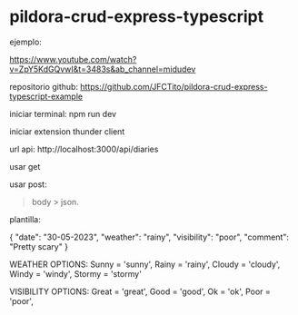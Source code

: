 # pildora-crud-express-typescript

ejemplo:

https://www.youtube.com/watch?v=ZpY5KdGQvwI&t=3483s&ab_channel=midudev

repositorio github: https://github.com/JFCTito/pildora-crud-express-typescript-example

iniciar terminal: npm run dev

iniciar extension thunder client

url api: http://localhost:3000/api/diaries

usar get

usar post:

> body > json.

plantilla:

{
"date": "30-05-2023",
"weather": "rainy",
"visibility": "poor",
"comment": "Pretty scary"
}

WEATHER OPTIONS:
Sunny = 'sunny',
Rainy = 'rainy',
Cloudy = 'cloudy',
Windy = 'windy',
Stormy = 'stormy'

VISIBILITY OPTIONS:
Great = 'great',
Good = 'good',
Ok = 'ok',
Poor = 'poor',
